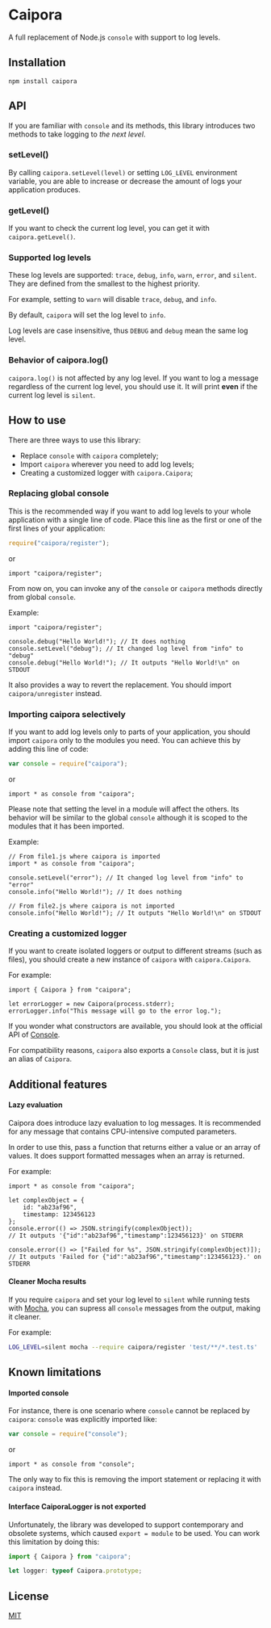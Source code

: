 # Caipora

A full replacement of Node.js `console` with support to log levels.

## Installation

```
npm install caipora
```

## API

If you are familiar with `console` and its methods, this library introduces two methods to take logging to *the next level*.

### setLevel()

By calling `caipora.setLevel(level)` or setting `LOG_LEVEL` environment variable, you are able to increase or decrease the amount of logs your application produces.

### getLevel()

If you want to check the current log level, you can get it with `caipora.getLevel()`.

### Supported log levels

These log levels are supported: `trace`, `debug`, `info`, `warn`, `error`, and `silent`. They are defined from the smallest to the highest priority.

For example, setting to `warn` will disable `trace`, `debug`, and `info`.

By default, `caipora` will set the log level to `info`.

Log levels are case insensitive, thus `DEBUG` and `debug` mean the same log level.

### Behavior of caipora.log()

`caipora.log()` is not affected by any log level. If you want to log a message regardless of the current log level, you should use it. It will print **even** if the current log level is `silent`.

## How to use

There are three ways to use this library:
- Replace `console` with `caipora` completely;
- Import `caipora` wherever you need to add log levels;
- Creating a customized logger with `caipora.Caipora`;

### Replacing global console

This is the recommended way if you want to add log levels to your whole application with a single line of code. Place this line as the first or one of the first lines of your application:

```js
require("caipora/register");
```
or
```es6
import "caipora/register";
```

From now on, you can invoke any of the `console` or `caipora` methods directly from global `console`.

Example:
```es6
import "caipora/register";

console.debug("Hello World!"); // It does nothing
console.setLevel("debug"); // It changed log level from "info" to "debug"
console.debug("Hello World!"); // It outputs "Hello World!\n" on STDOUT
```

It also provides a way to revert the replacement. You should import `caipora/unregister` instead.

### Importing caipora selectively

If you want to add log levels only to parts of your application, you should import `caipora` only to the modules you need. You can achieve this by adding this line of code:

```js
var console = require("caipora");
```
or
```es6
import * as console from "caipora";
```

Please note that setting the level in a module will affect the others. Its behavior will be similar to the global `console` although it is scoped to the modules that it has been imported.

Example:
```es6
// From file1.js where caipora is imported
import * as console from "caipora";

console.setLevel("error"); // It changed log level from "info" to "error"
console.info("Hello World!"); // It does nothing

// From file2.js where caipora is not imported
console.info("Hello World!"); // It outputs "Hello World!\n" on STDOUT
```

### Creating a customized logger

If you want to create isolated loggers or output to different streams (such as files), you should create a new instance of `caipora` with `caipora.Caipora`.

For example:
```es6
import { Caipora } from "caipora";

let errorLogger = new Caipora(process.stderr);
errorLogger.info("This message will go to the error log.");
```

If you wonder what constructors are available, you should look at the official API of [Console](https://nodejs.org/docs/latest-v10.x/api/console.html#console_class_console).

For compatibility reasons, `caipora` also exports a `Console` class, but it is just an alias of `Caipora`.

## Additional features

#### Lazy evaluation

Caipora does introduce lazy evaluation to log messages. It is recommended for any message that contains CPU-intensive computed parameters.

In order to use this, pass a function that returns either a value or an array of values. It does support formatted messages when an array is returned.

For example:
```es6
import * as console from "caipora";

let complexObject = {
    id: "ab23af96",
    timestamp: 123456123
};
console.error(() => JSON.stringify(complexObject));
// It outputs '{"id":"ab23af96","timestamp":123456123}' on STDERR

console.error(() => ["Failed for %s", JSON.stringify(complexObject)]);
// It outputs 'Failed for {"id":"ab23af96","timestamp":123456123}.' on STDERR
```

#### Cleaner Mocha results

If you require `caipora` and set your log level to `silent` while running tests with [Mocha](https://mochajs.org/), you can supress all `console` messages from the output, making it cleaner.

For example:
```sh
LOG_LEVEL=silent mocha --require caipora/register 'test/**/*.test.ts'
```

## Known limitations

#### Imported console

For instance, there is one scenario where `console` cannot be replaced by `caipora`: `console` was explicitly imported like:

```js
var console = require("console");
```
or
```es6
import * as console from "console";
```

The only way to fix this is removing the import statement or replacing it with `caipora` instead.

#### Interface CaiporaLogger is not exported

Unfortunately, the library was developed to support contemporary and obsolete systems, which caused `export = module` to be used. You can work this limitation by doing this:

```typescript
import { Caipora } from "caipora";

let logger: typeof Caipora.prototype;
```

## License
[MIT](LICENSE)